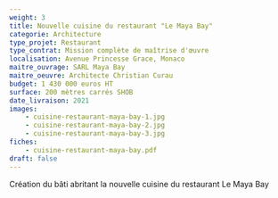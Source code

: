 ```yaml
---
weight: 3
title: Nouvelle cuisine du restaurant "Le Maya Bay"
categorie: Architecture
type_projet: Restaurant
type_contrat: Mission complète de maîtrise d'œuvre
localisation: Avenue Princesse Grace, Monaco
maitre_ouvrage: SARL Maya Bay
maitre_oeuvre: Architecte Christian Curau
budget: 1 430 000 euros HT
surface: 200 mètres carrés SHOB
date_livraison: 2021
images:
    - cuisine-restaurant-maya-bay-1.jpg
    - cuisine-restaurant-maya-bay-2.jpg
    - cuisine-restaurant-maya-bay-3.jpg
fiches:
    - cuisine-restaurant-maya-bay.pdf
draft: false
---
```

Création du bâti abritant la nouvelle cuisine du restaurant Le Maya Bay
